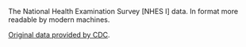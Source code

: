 The National Health Examination Survey [NHES I] data. In format more readable by modern machines.

[Original data provided by CDC](https://wwwn.cdc.gov/nchs/nhanes/nhes1/default.aspx).
